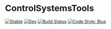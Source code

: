 # ControlSystemsTools

[![Stable](https://img.shields.io/badge/docs-stable-blue.svg)](https://FraCpl.github.io/ControlSystemsTools.jl/stable/)
[![Dev](https://img.shields.io/badge/docs-dev-blue.svg)](https://FraCpl.github.io/ControlSystemsTools.jl/dev/)
[![Build Status](https://github.com/FraCpl/ControlSystemsTools.jl/actions/workflows/CI.yml/badge.svg?branch=master)](https://github.com/FraCpl/ControlSystemsTools.jl/actions/workflows/CI.yml?query=branch%3Amaster)
[![Code Style: Blue](https://img.shields.io/badge/code%20style-blue-4495d1.svg)](https://github.com/invenia/BlueStyle)
